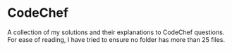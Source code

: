 # CodeChef

A collection of my solutions and their explanations to CodeChef questions. For ease of reading, I have tried to ensure no folder has more than 25 files. 
